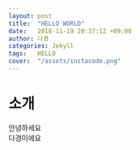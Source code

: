 ```yaml
---
layout: post
title:  "HELLO WORLD"
date:   2018-11-19 20:37:12 +09:00
author: 다경
categories: Jekyll
tags:	HELLO
cover:  "/assets/instacode.png"
---
```


# 소개 
안녕하세요 <BR>
다경이에요 